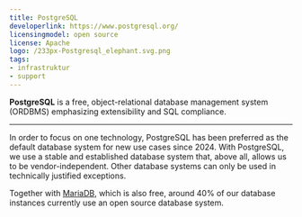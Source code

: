 ```yaml
---
title: PostgreSQL
developerlink: https://www.postgresql.org/
licensingmodel: open source
license: Apache
logo: /233px-Postgresql_elephant.svg.png
tags:
- infrastruktur
- support
---
```

__PostgreSQL__ is a free, object-relational database management system (ORDBMS) emphasizing extensibility and SQL compliance.


---

In order to focus on one technology, PostgreSQL has been preferred as the default database system for new use cases since 2024.
With PostgreSQL, we use a stable and established database system that, above all, allows us to be vendor-independent.
Other database systems can only be used in technically justified exceptions.

Together with [MariaDB](mariadb), which is also free, around 40% of our database instances currently use an open source database system.
